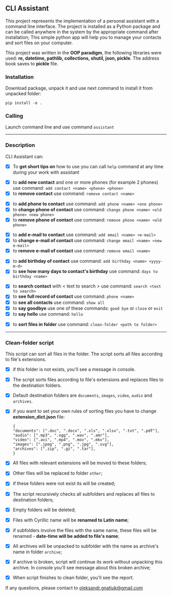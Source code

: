 ## CLI Assistant
This project represents the implementation of a personal assistant with a command line interface. 
The project is installed as a Python package and can be called anywhere in the system by the appropriate command after installation; 
This simple python app will help you to manage your contacts and sort files on your computer. 

This project was written in the **OOP paradigm**, the following libraries were used: **re, datetime, pathlib, collections, shutil, json, pickle**.
The address book saves to **pickle** file.


### Installation

Download package, unpack it and use next command to install it from unpacked folder:

```bush
pip install -e .
```

### Calling

Launch command line and use command `assistant`

___

### Description

CLI Assistant can:

- [x] To __get short tips on__ how to use you can call `help` command at any time during your work with assistant

<p>

- [x] to __add new contact__ and one or more phones (for example 2 phones) use command: `add contact <name> <phone> <phone>`
- [x] to __remove contact__ use command: `remove contact <name>`

<p>

- [x] to __add phone to contact__ use command: `add phone <name> <one phone>`
- [x] to __change phone of contact__ use command: `change phone <name> <old phone> <new phone>`
- [x] to __remove phone of contact__ use command: `remove phone <name> <old phone>`

<p>

- [x] to __add e-mail to contact__ use command: `add email <name> <e-mail>`
- [x] to __change e-mail of contact__ use command: `change email <name> <new e-mail>`
- [x] to __remove e-mail of contact__ use command: `remove email <name>`

<p>

- [x] to __add birthday of contact__ use command: `add birthday <name> <yyyy-m-d>`
- [x] to __see how many days to contact's birthday__ use command: `days to birthday <name>`

<p>

- [x] to __search contact__ with < text to search > use command: `search <text to search>`
- [x] to __see full record of contact__ use command: `phone <name>`
- [x] to __see all contacts__ use command: `show all`
- [x] to __say goodbye__ use one of these commands: `good bye` or `close` or `exit`
- [x] to __say hello__ use command: `hello`

<p>

- [x] to __sort files in folder__ use command: `clean-folder <path to folder>`

___

### Clean-folder script

<p> This script can sort all files in the folder. The script sorts all files according to file's extensions.</p>

- [x] if this folder is not exists, you'll see a message in console.
- [x] The script sorts files according to file's extensions and replaces files to the destination folders.
- [x] Default destination folders are `documents`, `images`, `video`, `audio` and `archives`.
- [x] if you want to set your own rules of sorting files you have to change **extension_dict.json** file:

  ```text
  {
  "documents": [".doc", ".docx", ".xls", ".xlsx", ".txt", ".pdf"],
  "audio": [".mp3", ".ogg", ".wav", ".amr"],
  "video": [".avi", ".mp4", ".mov", ".mkv"],
  "images": [".jpeg", ".png", ".jpg", ".svg"],
  "archives": [".zip", ".gz", ".tar"],
  }
  ```

- [x] All files with relevant extensions will be moved to these folders;
- [x] Other files will be replaced to folder `other`;
- [x] if these folders were not exist its will be created;
- [x] The script recursively checks all subfolders and replaces all files to destination folders;
- [x] Empty folders will be deleted;
- [x] Files with Cyrillic name will be **renamed to Latin name**;
- [x] if subfolders involve the files with the same name, these files will be renamed - **date-time will be added to file's name**;
- [x] All archives will be unpacked to subfolder with the name as archive's name in folder `archive`;
- [x] if archive is broken, script will continue its work without unpacking this archive. In console you'll see message about this broken archive;
- [x] When script finishes to clean folder, you'll see the report.

If any questions, please contact to oleksandr.gnatiuk@gmail.com
